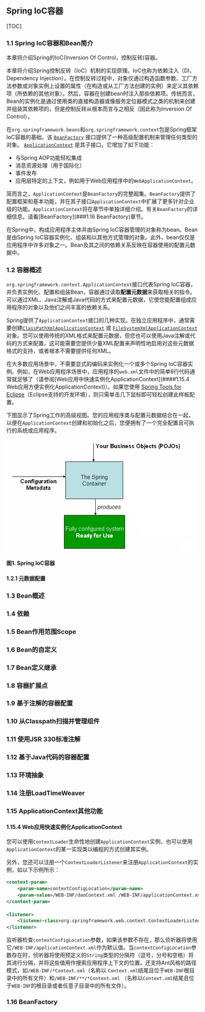 ## Spring IoC容器

[TOC]

### 1.1 Spring IoC容器和Bean简介

本章将介绍Spring的IoC(Inversion Of Control，控制反转)容器。

本章将介绍Spring控制反转（IoC）机制的实现原理。IoC也称为依赖注入（DI，Dependency Injection）。在控制反转过程中，对象仅通过构造函数参数、工厂方法参数或对象实例上设置的属性（在构造或从工厂方法创建的实例）来定义其依赖项（所依赖的其他对象）。然后，容器在创建bean时注入那些依赖项。传统而言，Bean的实例化是通过使用类的直接构造器或像服务定位器模式之类的机制来创建并组装其依赖项的，但是控制反转从根本而言与之相反（因此称为Inversion Of Control）。

在`org.springframework.beans`和`org.springframework.context`包是Spring框架IoC容器的基础。该 [`BeanFactory`](https://docs.spring.io/spring-framework/docs/5.2.6.RELEASE/javadoc-api/org/springframework/beans/factory/BeanFactory.html) 接口提供了一种高级配置机制来管理任何类型的对象。 [`ApplicationContext`](https://docs.spring.io/spring-framework/docs/5.2.6.RELEASE/javadoc-api/org/springframework/context/ApplicationContext.html) 是其子接口，它增加了如下功能：

- 与Spring AOP功能轻松集成
- 消息资源处理（用于国际化）
- 事件发布
- 应用层特定的上下文，例如用于Web应用程序中的`WebApplicationContext`。

简而言之，`ApplicationContext`是`BeanFactory`的完整超集。`BeanFactory`提供了配置框架和基本功能，并在其子接口`ApplicationContext`中扩展了更多针对企业级的功能。`ApplicationContext`将在章节中单独详细介绍。有关`BeanFactory`的详细信息，请看[BeanFactory](###1.16 BeanFactory)章节。

在Spring中，构成应用程序主体并由Spring IoC容器管理的对象称为bean。Bean是由Spring IoC容器实例化、组装和以其他方式管理的对象。此外，bean仅仅是应用程序中许多对象之一。Bean及其之间的依赖关系反映在容器使用的配置元数据中。

### 1.2 容器概述

`org.springframework.context.ApplicationContext`接口代表Spring IoC容器，并负责实例化、配置和组装Bean，容器通过读取**配置元数据**来获取相关的指令。可以通过XML、Java注解或Java代码的方式来配置元数据，它使您能配置组成应用程序的对象以及他们之间丰富的依赖关系。

Spring提供了`ApplicationContext`接口的几种实现。在独立应用程序中，通常需要创建[`ClassPathXmlApplicationContext`](https://docs.spring.io/spring-framework/docs/5.2.6.RELEASE/javadoc-api/org/springframework/context/support/ClassPathXmlApplicationContext.html) 或 [`FileSystemXmlApplicationContext`](https://docs.spring.io/spring-framework/docs/5.2.6.RELEASE/javadoc-api/org/springframework/context/support/FileSystemXmlApplicationContext.html)对象。您可以使用传统的XML格式来配置元数据，但您也可以使用Java注解或代码的方式来配置，这可能需要您提供少量XML配置来声明性地启用对这些元数据格式的支持，或者根本不需要提供任何XML。

在大多数应用场景中，不需要显式的编码来实例化一个或多个Spring IoC容器实例。例如，在Web应用程序场景中，应用程序的`web.xml`文件中的简单8行代码通常就足够了（请参阅[Web应用中快速实例化ApplicationContext](####1.15.4 Web应用方便实例化ApplicationContext)）。如果您使用 [Spring Tools for Eclipse](https://spring.io/tools)（Eclipse支持的开发环境），则只需单击几下鼠标即可轻松创建此样板配置。

下图显示了Spring工作的高级视图。您的应用程序类与配置元数据结合在一起，以便在`ApplicationContext`创建和初始化之后，您便拥有了一个完全配置且可执行的系统或应用程序。

![容器魔术](images/container-magic.png)

**图1. Spring IoC容器**

#### 1.2.1 元数据配置





### 1.3 Bean概述



### 1.4 依赖

### 1.5 Bean作用范围Scope

### 1.6 Bean的自定义

### 1.7 Bean定义继承

### 1.8 容器扩展点

### 1.9 基于注解的容器配置

### 1.10 从Classpath扫描并管理组件

### 1.11 使用JSR 330标准注解

### 1.12 基于Java代码的容器配置

### 1.13 环境抽象

### 1.14 注册LoadTimeWeaver

### 1.15 ApplicationContext其他功能

#### 1.15.4 Web应用快速实例化ApplicationContext

您可以使用`ContextLoader`生命性地创建`ApplicationContext`实例，也可以使用`ApplicationContext`的某一实现类以编程的方式创建其实例。

另外，您还可以注册一个`ContextLoaderListener`来注册`ApplicationContext`的实例，如以下示例所示：

```xml
<context-param>
    <param-name>contextConfigLocation</param-name>
    <param-value>/WEB-INF/daoContext.xml /WEB-INF/applicationContext.xml</param-value>
</context-param>

<listener>
    <listener-class>org.springframework.web.context.ContextLoaderListener</listener-class>
</listener>
```

监听器检查`contextConfigLocation`参数，如果该参数不存在，那么侦听器将使用它`/WEB-INF/applicationContext.xml`作为默认值。当`contextConfigLocation`参数存在时，侦听器将使用预定义的`String`类型的分隔符（逗号，分号和空格）将其进行分隔，并将这些值用作搜索应用程序上下文的位置。还支持Ant风格的路径模式，如`/WEB-INF/*Context.xml`（名称以 `Context.xml`结尾且位于`WEB-INF`根目录中的所有文件）和`/WEB-INF/**/*Context.xml` （名称以`Context.xml`结尾且位于`WEB-INF`的根目录或者任意子目录中的所有文件）。

### 1.16 BeanFactory





